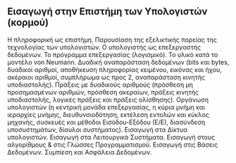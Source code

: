 
## Εισαγωγή στην Επιστήμη των Υπολογιστών (κορμού)

Η πληροφορική ως επιστήμη. Παρουσίαση της εξελικτικής πορείας της τεχνολογίας των υπολογιστών. Ο υπολογιστής ως επεξεργαστής δεδομένων. Το πρόγραμμα επεξεργασίας (λογισμικό). Το υλικό κατά το μοντέλο von Neumann. Δυαδική αναπαράσταση δεδομένων (bits και bytes, δυαδικοί αριθμοί, αποθήκευση πληροφορίας κειμένου, εικόνας και ήχου, ακέραιοι αριθμοί, συμπλήρωμα ως προς 2, αναπαράσταση κινητής υποδιαστολής). Πράξεις με δυαδικούς αριθμούς (πρόσθεση μη προσημασμένων αριθμών, πρόσθεση ακεραίων, πράξεις κινητής υποδιαστολής, λογικές πράξεις και πράξεις ολίσθησης). Οργάνωση υπολογιστών (η κεντρική μονάδα επεξεργασίας, η κύρια μνήμη και ιεραρχίες μνήμης, διευθυνσιοδότηση, εκτέλεση εντολών και κύκλος μηχανής, συσκευές και μέθοδοι Εισόδου-Εξόδου (Ε/Ε), διασύνδεση υποσυστημάτων, δίαυλοι συστήματος). Εισαγωγή στα Δίκτυα υπολογιστών. Εισαγωγή στα Λειτουργικά Συστήματα. Εισαγωγή στους αλγορίθμους & στις Γλώσσες Προγραμματισμού. Εισαγωγή στις Βάσεις Δεδομένων. Συμπίεση και Ασφάλεια Δεδομένων.
